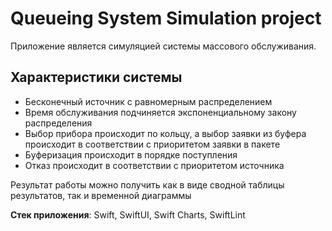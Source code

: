 # Queueing System Simulation project
Приложение является симуляцией системы массового обслуживания.

## Характеристики системы
* Бесконечный источник с равномерным распределением
* Время обслуживания подчиняется экспоненциальному закону распределения
* Выбор прибора происходит по кольцу, а выбор заявки из буфера происходит в соответствии с приоритетом заявки в пакете
* Буферизация происходит в порядке поступления
* Отказ происходит в соответствии с приоритетом источника

Результат работы можно получить как в виде сводной таблицы результатов, так и временной диаграммы

**Стек приложения**: Swift, SwiftUI, Swift Charts, SwiftLint
